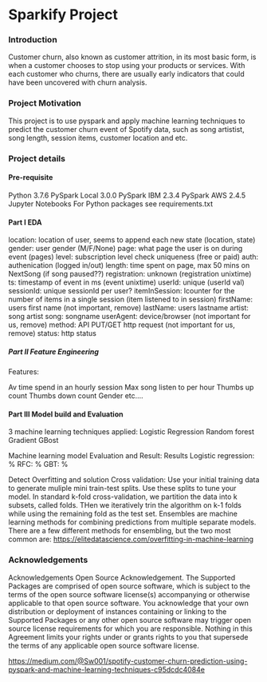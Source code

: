 # Sparkify Project

### Introduction

Customer churn, also known as customer attrition, in its most basic form, is when a customer chooses to stop using your products or services. With each customer who churns, there are usually early indicators that could have been uncovered with churn analysis.

### Project Motivation

This project is to use pyspark and apply machine learning techniques to predict the customer churn event of Spotify data, such as song artistist, song length, session items, customer location and etc.

### Project details

#### Pre-requisite

Python 3.7.6
PySpark Local 3.0.0
PySpark IBM 2.3.4
PySpark AWS 2.4.5
Jupyter Notebooks
For Python packages see requirements.txt


#### Part I EDA

location: location of user, seems to append each new state (location, state)
gender: user gender (M/F/None)
page: what page the user is on during event (pages)
level: subscription level check uniqueness (free or paid)
auth: authenication (logged in/out)
length: time spent on page, max 50 mins on NextSong (if song paused??)
registration: unknown (registration unixtime)
ts: timestamp of event in ms (event unixtime)
userId: unique (userId val)
sessionId: unique sessionId per user?
itemInSession: lcounter for the number of items in a single session (item listened to in session)
firstName: users first name (not important, remove)
lastName: users lastname
artist: song artist
song: songname
userAgent: device/browser (not important for us, remove)
method: API PUT/GET http request (not important for us, remove)
status: http status

##### Part II Feature Engineering

Features:

Av time spend in an hourly session
Max song listen to per hour 
Thumbs up count
Thumbs down count
Gender
etc....

#### Part III Model build and Evaluation
3 machine learning techniques applied:
Logistic Regression
Random forest
Gradient GBost

Machine learning model Evaluation and Result:
Results
Logistic regression: %
RFC: %
GBT: %

Detect Overfitting and solution
Cross validation: Use your initial training data to generate muliple mini train-test splits. Use these splits to tune your model. In standard k-fold cross-validation, we partition the data into k subsets, called folds. THen we iteratively trin the algorithm on k-1 folds while using the remaining fold as the test set.
Ensembles are machine learning methods for combining predictions from multiple separate models. There are a few different methods for ensembling, but the two most common are:
https://elitedatascience.com/overfitting-in-machine-learning

### Acknowledgements

Acknowledgements Open Source Acknowledgement. The Supported Packages are comprised of open source software, which is subject to the terms of the open source software license(s) accompanying or otherwise applicable to that open source software. You acknowledge that your own distribution or deployment of instances containing or linking to the Supported Packages or any other open source software may trigger open source license requirements for which you are responsible. Nothing in this Agreement limits your rights under or grants rights to you that supersede the terms of any applicable open source software license.

https://medium.com/@Sw001/spotify-customer-churn-prediction-using-pyspark-and-machine-learning-techniques-c95dcdc4084e
